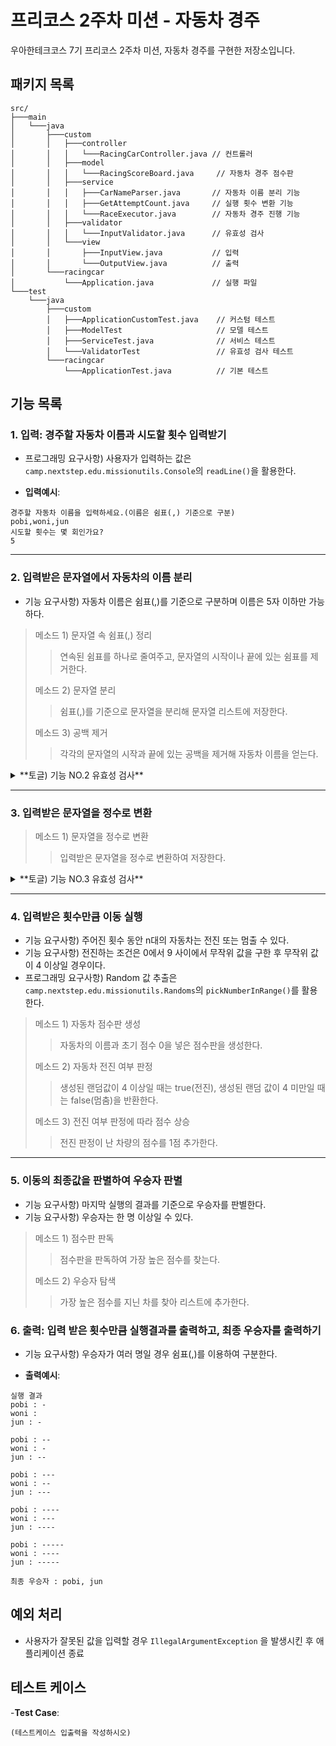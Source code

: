 # 프리코스 2주차 미션 - 자동차 경주

우아한테크코스 7기 프리코스 2주차 미션, 자동차 경주를 구현한 저장소입니다.

## 패키지 목록

```
src/
├───main
│   └───java
│       ├───custom
│       │   ├───controller
│       │   │   └───RacingCarController.java // 컨트롤러
│       │   ├───model
│       │   │   └───RacingScoreBoard.java     // 자동차 경주 점수판
│       │   ├───service
│       │   │   ├───CarNameParser.java       // 자동차 이름 분리 기능
│       │   │   ├───GetAttemptCount.java     // 실행 횟수 변환 기능
│       │   │   └───RaceExecutor.java        // 자동차 경주 진행 기능
│       │   ├───validator
│       │   │   └───InputValidator.java      // 유효성 검사
│       │   └───view
│       │       ├───InputView.java           // 입력
│       │       └───OutputView.java          // 출력
│       └───racingcar
│           └───Application.java             // 실행 파일
└───test
    └───java
        ├───custom
        │   ├───ApplicationCustomTest.java    // 커스텀 테스트
        │   ├───ModelTest                     // 모델 테스트       
        │   ├───ServiceTest.java              // 서비스 테스트
        │   └───ValidatorTest                 // 유효성 검사 테스트
        └───racingcar 
            └───ApplicationTest.java          // 기본 테스트
```

## 기능 목록

### 1. 입력: 경주할 자동차 이름과 시도할 횟수 입력받기

- 프로그래밍 요구사항) 사용자가 입력하는 값은 `camp.nextstep.edu.missionutils.Console`의 `readLine()`을 활용한다.

- **입력예시**:

```입력예시
경주할 자동차 이름을 입력하세요.(이름은 쉼표(,) 기준으로 구분)
pobi,woni,jun
시도할 횟수는 몇 회인가요?
5
```

---

### 2. 입력받은 문자열에서 자동차의 이름 분리

- 기능 요구사항) 자동차 이름은 쉼표(,)를 기준으로 구분하며 이름은 5자 이하만 가능하다.

> 메소드 1) 문자열 속 쉼표(,) 정리
>> 연속된 쉼표를 하나로 줄여주고, 문자열의 시작이나 끝에 있는 쉼표를 제거한다.
>
> 메소드 2) 문자열 분리
>> 쉼표(,)를 기준으로 문자열을 분리해 문자열 리스트에 저장한다.
>
> 메소드 3) 공백 제거
>> 각각의 문자열의 시작과 끝에 있는 공백을 제거해 자동차 이름을 얻는다.

<details>
<summary>**토글) 기능 NO.2 유효성 검사**</summary>

> - 자동차 이름이 null 이거나 빈 문자열이거나 공백으로만 구성되어 있을 때 예외처리한다.
>
> - 자동차가 2대 미만으로 입력되었을때 예외처리한다. (자동차 **경주** 이기 때문에 경주가 성립하려면 2대 이상 필요)
>
> - 자동차의 이름이 5자 초과일 때 예외처리한다.
>
> - 자동차 이름이 중복되었을때 예외처리한다.
>
> - 자동차 이름에 공백이 포함될 때 예외처리한다.
>
> - (커스텀) 자동차 이름에 알파벳과 한글 외의 문자가 포함되어 있을 때 예외처리한다.

</details>

---

### 3. 입력받은 문자열을 정수로 변환

> 메소드 1) 문자열을 정수로 변환
>> 입력받은 문자열을 정수로 변환하여 저장한다.

<details>
<summary>**토글) 기능 NO.3 유효성 검사**</summary>

> - 실행 횟수가 null 이거나 빈 문자열이거나 공백으로만 구성되어 있을 때 예외처리한다.
>
> - 실행 횟수에 숫자 외의 문자가 포함되어 있을 때 예외처리한다.
>
> - 실행 횟수가 int 타입의 범위를 초과하여 오버플로우가 발생하면 예외처리한다.
>
> - 실행 횟수가 1회 미만 일 때 예외처리한다.

</details>

---

### 4. 입력받은 횟수만큼 이동 실행

- 기능 요구사항) 주어진 횟수 동안 n대의 자동차는 전진 또는 멈출 수 있다.
- 기능 요구사항) 전진하는 조건은 0에서 9 사이에서 무작위 값을 구한 후 무작위 값이 4 이상일 경우이다.
- 프로그래밍 요구사항) Random 값 추출은 `camp.nextstep.edu.missionutils.Randoms`의 `pickNumberInRange()`를 활용한다.

> 메소드 1) 자동차 점수판 생성
>> 자동차의 이름과 초기 점수 0을 넣은 점수판을 생성한다.
>
> 메소드 2) 자동차 전진 여부 판정
>> 생성된 랜덤값이 4 이상일 때는 true(전진), 생성된 랜덤 값이 4 미만일 때는 false(멈춤)을 반환한다.
>
> 메소드 3) 전진 여부 판정에 따라 점수 상승
>> 전진 판정이 난 차량의 점수를 1점 추가한다.

---

### 5. 이동의 최종값을 판별하여 우승자 판별

- 기능 요구사항) 마지막 실행의 결과를 기준으로 우승자를 판별한다.
- 기능 요구사항) 우승자는 한 명 이상일 수 있다.

> 메소드 1) 점수판 판독
>> 점수판을 판독하여 가장 높은 점수를 찾는다.
>
> 메소드 2) 우승자 탐색
>> 가장 높은 점수를 지닌 차를 찾아 리스트에 추가한다.

### 6. 출력: 입력 받은 횟수만큼 실행결과를 출력하고, 최종 우승자를 출력하기

- 기능 요구사항) 우승자가 여러 명일 경우 쉼표(,)를 이용하여 구분한다.

- **출력예시**:

```출력예시
실행 결과
pobi : -
woni : 
jun : -

pobi : --
woni : -
jun : --

pobi : ---
woni : --
jun : ---

pobi : ----
woni : ---
jun : ----

pobi : -----
woni : ----
jun : -----

최종 우승자 : pobi, jun
```

## 예외 처리

- 사용자가 잘못된 값을 입력할 경우 `IllegalArgumentException` 을 발생시킨 후 애플리케이션 종료

## 테스트 케이스

-**Test Case**:

```테스트케이스
(테스트케이스 입출력을 작성하시오)
```